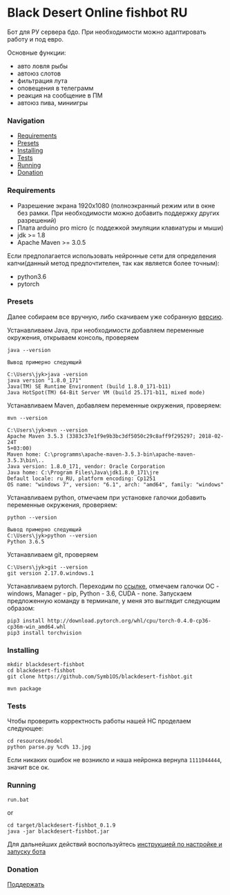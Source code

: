 # Black Desert Online fishbot RU
 
 Бот для РУ сервера бдо. При необходимости можно адаптировать работу и под евро.
 
 Основные функции:
- авто ловля рыбы
- автоюз слотов
- фильтрация лута
- оповещения в телеграмм
- реакция на сообщение в ПМ
- автоюз пива, миниигры 

### Navigation

- [Requirements](#requirements)
- [Presets](#presets)
- [Installing](#installing)
- [Tests](#tests)
- [Running](#running)
- [Donation](#donation)

### Requirements

- Разрешение экрана 1920x1080 (полноэкранный режим или в окне без рамки. При необходимости можно добавить поддержку других разрешений)
- Плата arduino pro micro (с поддежкой эмуляции клавиатуры и мыши)
- jdk >= 1.8
- Apache Maven >= 3.0.5

Если предполагается использовать нейронные сети для определения капчи(данный метод предпочтителен, так как является более точным):
- python3.6
- pytorch

### Presets

Далее собираем все вручную, либо скачиваем уже собранную [версию](https://github.com/Symb1OS/blackdesert-fishbot/releases).

Устанавливаем Java, при необходимости добавляем переменные окружения, открываем консоль, проверяем

```
java --version

Вывод примерно следующий

C:\Users\jyk>java -version
java version "1.8.0_171"
Java(TM) SE Runtime Environment (build 1.8.0_171-b11)
Java HotSpot(TM) 64-Bit Server VM (build 25.171-b11, mixed mode)

```

Устанавливаем Maven, добавляем переменные окружения, проверяем:

```
mvn --version

C:\Users\jyk>mvn --version
Apache Maven 3.5.3 (3383c37e1f9e9b3bc3df5050c29c8aff9f295297; 2018-02-24T
5+03:00)
Maven home: C:\programms\apache-maven-3.5.3-bin\apache-maven-3.5.3\bin\..
Java version: 1.8.0_171, vendor: Oracle Corporation
Java home: C:\Program Files\Java\jdk1.8.0_171\jre
Default locale: ru_RU, platform encoding: Cp1251
OS name: "windows 7", version: "6.1", arch: "amd64", family: "windows"

```

Устанавливаем python, отмечаем при установке галочки добавить переменные окружения, проверяем:

```
python --version

Вывод примерно следующий
C:\Users\jyk>python --version
Python 3.6.5
```

Устанавливаем git, проверяем

```
C:\Users\jyk>git --version
git version 2.17.0.windows.1
```

Устанавливаем pytorch.
Переходим по [ссылке](https://pytorch.org/), отмечаем галочки ОС - windows, Manager - pip, Python - 3.6, CUDA - none. 
Запускаем предложенную команду в терминале, у меня это выглядит следующим образом:

```
pip3 install http://download.pytorch.org/whl/cpu/torch-0.4.0-cp36-cp36m-win_amd64.whl
pip3 install torchvision
```

### Installing

```
mkdir blackdesert-fishbot
cd blackdesert-fishbot
git clone https://github.com/Symb1OS/blackdesert-fishbot.git
```

```
mvn package

```

### Tests

Чтобы проверить корректность работы нашей НС проделаем следующее:
 
```
cd resources/model
python parse.py %cd% 13.jpg
```

Если никаких ошибок не возникло и наша нейронка вернула `1111044444`, значит все ок.


### Running

```
run.bat
```

or

```
cd target/blackdesert-fishbot_0.1.9
java -jar blackdesert-fishbot.jar

```



Для дальнейших действий воспользуйтесь [инструкцией по настройке и запуску бота](https://docs.google.com/document/d/1DkkaUYzsAG57zADdlMZyV0jzGTR5s-Vo13wi64Z0TC8/edit#heading=h.3ppzcxu04cdm)


### Donation
[Поддержать](https://money.yandex.ru/to/410014569437812)
